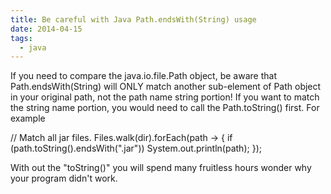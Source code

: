 ```yaml
---
title: Be careful with Java Path.endsWith(String) usage
date: 2014-04-15
tags:
  - java
---
```

If you need to compare the java.io.file.Path object, be aware that Path.endsWith(String) will ONLY match another sub-element of Path object in your original path, not the path name string portion! If you want to match the string name portion, you would need to call the Path.toString() first. For example

// Match all jar files.
Files.walk(dir).forEach(path -> {
if (path.toString().endsWith(".jar"))
System.out.println(path);
});

With out the "toString()" you will spend many fruitless hours wonder why your program didn't work.